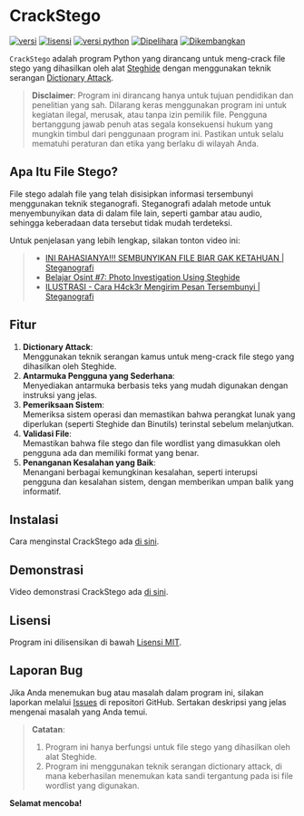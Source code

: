 # CrackStego

[![versi](https://img.shields.io/badge/Versi-1.0.0-green)](https://github.com/fixploit03/CrackStego/releases)
[![lisensi](https://img.shields.io/badge/Lisensi-MIT-blue)](https://github.com/fixploit03/CrackStego/blob/main/LICENSE)
[![versi python](https://img.shields.io/badge/Python-%E2%89%A5%203.6-blue.svg)](https://www.python.org/)
[![Dipelihara](https://img.shields.io/badge/Dipelihara-Tidak-red)](https://img.shields.io/badge/Dipelihara-Tidak-red)
[![Dikembangkan](https://img.shields.io/badge/Dikembangkan%20di-Kali%20Linux-blue)](https://www.kali.org/)

`CrackStego` adalah program Python yang dirancang untuk meng-crack file stego yang dihasilkan oleh alat [Steghide](https://steghide.sourceforge.net/) dengan menggunakan teknik serangan [Dictionary Attack](https://www.asdf.id/definisi-dictionary-attack-adalah/).

> **Disclaimer**: Program ini dirancang hanya untuk tujuan pendidikan dan penelitian yang sah. Dilarang keras menggunakan program ini untuk kegiatan ilegal, merusak, atau tanpa izin pemilik file. Pengguna bertanggung jawab penuh atas segala konsekuensi hukum yang mungkin timbul dari penggunaan program ini. Pastikan untuk selalu mematuhi peraturan dan etika yang berlaku di wilayah Anda.

## Apa Itu File Stego?

File stego adalah file yang telah disisipkan informasi tersembunyi menggunakan teknik steganografi. Steganografi adalah metode untuk menyembunyikan data di dalam file lain, seperti gambar atau audio, sehingga keberadaan data tersebut tidak mudah terdeteksi.

Untuk penjelasan yang lebih lengkap, silakan tonton video ini:

> - [INI RAHASIANYA!!! SEMBUNYIKAN FILE BIAR GAK KETAHUAN | Steganografi](https://youtu.be/lQseW1pwLS4?si=sp_4cgdAuzzED5rw)  
> - [Belajar Osint #7: Photo Investigation Using Steghide](https://youtu.be/TYF_FcXH-7Q?si=opSi3LX99u1z05yU)  
> - [ILUSTRASI - Cara H4ck3r Mengirim Pesan Tersembunyi | Steganografi](https://youtu.be/529reqHpkcM?si=9lm5tHeHhAcp4cRQ)

## Fitur

1. **Dictionary Attack**:  
   Menggunakan teknik serangan kamus untuk meng-crack file stego yang dihasilkan oleh Steghide.
2. **Antarmuka Pengguna yang Sederhana**:  
   Menyediakan antarmuka berbasis teks yang mudah digunakan dengan instruksi yang jelas.
3. **Pemeriksaan Sistem**:  
   Memeriksa sistem operasi dan memastikan bahwa perangkat lunak yang diperlukan (seperti Steghide dan Binutils) terinstal sebelum melanjutkan.
4. **Validasi File**:  
   Memastikan bahwa file stego dan file wordlist yang dimasukkan oleh pengguna ada dan memiliki format yang benar.
5. **Penanganan Kesalahan yang Baik**:  
   Menangani berbagai kemungkinan kesalahan, seperti interupsi pengguna dan kesalahan sistem, dengan memberikan umpan balik yang informatif.

## Instalasi

Cara menginstal CrackStego ada [di sini](https://github.com/fixploit03/CrackStego/blob/main/INSTAL.md).

## Demonstrasi

Video demonstrasi CrackStego ada [di sini](https://youtu.be/PFvE8eLsRhk?si=h6Trq-w8bLOB1Jh8).

## Lisensi 

Program ini dilisensikan di bawah [Lisensi MIT](https://github.com/fixploit03/CrackStego/blob/main/LICENSE).

## Laporan Bug

Jika Anda menemukan bug atau masalah dalam program ini, silakan laporkan melalui [Issues](https://github.com/fixploit03/CrackStego/issues) di repositori GitHub. Sertakan deskripsi yang jelas mengenai masalah yang Anda temui.

> **Catatan**:
> 1. Program ini hanya berfungsi untuk file stego yang dihasilkan oleh alat Steghide.
> 2. Program ini menggunakan teknik serangan dictionary attack, di mana keberhasilan menemukan kata sandi tergantung pada isi file wordlist yang digunakan.

**Selamat mencoba!**
